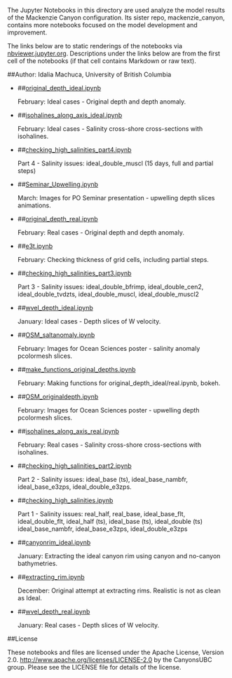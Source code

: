 The Jupyter Notebooks in this directory are used analyze the model results of the Mackenzie Canyon configuration. Its sister repo, mackenzie_canyon, contains more notebooks focused on the model development and improvement.

The links below are to static renderings of the notebooks via
[nbviewer.jupyter.org](http://nbviewer.jupyter.org/).
Descriptions under the links below are from the first cell of the notebooks
(if that cell contains Markdown or raw text).

##Author: Idalia Machuca, University of British Columbia

* ##[original_depth_ideal.ipynb](http://nbviewer.jupyter.org/urls/bitbucket.org/CanyonsUBC/analysis_mackenzie_canyon/raw/tip/notebooks/upwelling_depth/original_depth_ideal.ipynb)  
    
    February: Ideal cases - Original depth and depth anomaly.  

* ##[isohalines_along_axis_ideal.ipynb](http://nbviewer.jupyter.org/urls/bitbucket.org/CanyonsUBC/analysis_mackenzie_canyon/raw/tip/notebooks/upwelling_depth/isohalines_along_axis_ideal.ipynb)  
    
    February: Ideal cases - Salinity cross-shore cross-sections with isohalines.  

* ##[checking_high_salinities_part4.ipynb](http://nbviewer.jupyter.org/urls/bitbucket.org/CanyonsUBC/analysis_mackenzie_canyon/raw/tip/notebooks/upwelling_depth/checking_high_salinities_part4.ipynb)  
    
    Part 4 - Salinity issues: ideal_double_muscl (15 days, full and partial steps)  

* ##[Seminar_Upwelling.ipynb](http://nbviewer.jupyter.org/urls/bitbucket.org/CanyonsUBC/analysis_mackenzie_canyon/raw/tip/notebooks/upwelling_depth/Seminar_Upwelling.ipynb)  
    
    March: Images for PO Seminar presentation - upwelling depth slices animations.   

* ##[original_depth_real.ipynb](http://nbviewer.jupyter.org/urls/bitbucket.org/CanyonsUBC/analysis_mackenzie_canyon/raw/tip/notebooks/upwelling_depth/original_depth_real.ipynb)  
    
    February: Real cases - Original depth and depth anomaly.  

* ##[e3t.ipynb](http://nbviewer.jupyter.org/urls/bitbucket.org/CanyonsUBC/analysis_mackenzie_canyon/raw/tip/notebooks/upwelling_depth/e3t.ipynb)  
    
    February: Checking thickness of grid cells, including partial steps.  

* ##[checking_high_salinities_part3.ipynb](http://nbviewer.jupyter.org/urls/bitbucket.org/CanyonsUBC/analysis_mackenzie_canyon/raw/tip/notebooks/upwelling_depth/checking_high_salinities_part3.ipynb)  
    
    Part 3 - Salinity issues: ideal_double_bfrimp, ideal_double_cen2, ideal_double_tvdzts, ideal_double_muscl, ideal_double_muscl2  

* ##[wvel_depth_ideal.ipynb](http://nbviewer.jupyter.org/urls/bitbucket.org/CanyonsUBC/analysis_mackenzie_canyon/raw/tip/notebooks/upwelling_depth/wvel_depth_ideal.ipynb)  
    
    January: Ideal cases - Depth slices of W velocity.  

* ##[OSM_saltanomaly.ipynb](http://nbviewer.jupyter.org/urls/bitbucket.org/CanyonsUBC/analysis_mackenzie_canyon/raw/tip/notebooks/upwelling_depth/OSM_saltanomaly.ipynb)  
    
    February: Images for Ocean Sciences poster - salinity anomaly pcolormesh slices.   

* ##[make_functions_original_depths.ipynb](http://nbviewer.jupyter.org/urls/bitbucket.org/CanyonsUBC/analysis_mackenzie_canyon/raw/tip/notebooks/upwelling_depth/make_functions_original_depths.ipynb)  
    
    February: Making functions for original_depth_ideal/real.ipynb, bokeh.  

* ##[OSM_originaldepth.ipynb](http://nbviewer.jupyter.org/urls/bitbucket.org/CanyonsUBC/analysis_mackenzie_canyon/raw/tip/notebooks/upwelling_depth/OSM_originaldepth.ipynb)  
    
    February: Images for Ocean Sciences poster - upwelling depth pcolormesh slices.   

* ##[isohalines_along_axis_real.ipynb](http://nbviewer.jupyter.org/urls/bitbucket.org/CanyonsUBC/analysis_mackenzie_canyon/raw/tip/notebooks/upwelling_depth/isohalines_along_axis_real.ipynb)  
    
    February: Real cases - Salinity cross-shore cross-sections with isohalines.  

* ##[checking_high_salinities_part2.ipynb](http://nbviewer.jupyter.org/urls/bitbucket.org/CanyonsUBC/analysis_mackenzie_canyon/raw/tip/notebooks/upwelling_depth/checking_high_salinities_part2.ipynb)  
    
    Part 2 - Salinity issues: ideal_base (ts), ideal_base_nambfr, ideal_base_e3zps, ideal_double_e3zps.  

* ##[checking_high_salinities.ipynb](http://nbviewer.jupyter.org/urls/bitbucket.org/CanyonsUBC/analysis_mackenzie_canyon/raw/tip/notebooks/upwelling_depth/checking_high_salinities.ipynb)  
    
    Part 1 - Salinity issues: real_half, real_base, ideal_base_flt, ideal_double_flt, ideal_half (ts), ideal_base (ts), ideal_double (ts) ideal_base_nambfr, ideal_base_e3zps, ideal_double_e3zps  

* ##[canyonrim_ideal.ipynb](http://nbviewer.jupyter.org/urls/bitbucket.org/CanyonsUBC/analysis_mackenzie_canyon/raw/tip/notebooks/upwelling_depth/canyonrim_ideal.ipynb)  
    
    January: Extracting the ideal canyon rim using canyon and no-canyon bathymetries.  

* ##[extracting_rim.ipynb](http://nbviewer.jupyter.org/urls/bitbucket.org/CanyonsUBC/analysis_mackenzie_canyon/raw/tip/notebooks/upwelling_depth/extracting_rim.ipynb)  
    
    December: Original attempt at extracting rims. Realistic is not as clean as Ideal.  

* ##[wvel_depth_real.ipynb](http://nbviewer.jupyter.org/urls/bitbucket.org/CanyonsUBC/analysis_mackenzie_canyon/raw/tip/notebooks/upwelling_depth/wvel_depth_real.ipynb)  
    
    January: Real cases - Depth slices of W velocity.  


##License

These notebooks and files are licensed under the Apache License, Version 2.0.
http://www.apache.org/licenses/LICENSE-2.0 by the CanyonsUBC group.
Please see the LICENSE file for details of the license.
